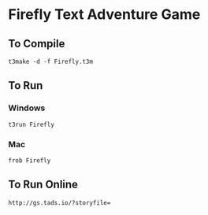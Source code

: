 # Firefly Text Adventure Game



## To Compile

`t3make -d -f Firefly.t3m`


## To Run

### Windows

`t3run Firefly`

### Mac

`frob Firefly`


## To Run Online

`http://gs.tads.io/?storyfile=`